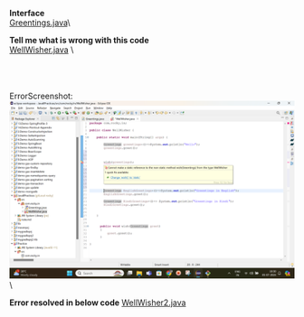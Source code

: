 **Interface**\
[Greentings.java](https://github.com/Rockycta/corejava2/blob/rocky/MyPractices/src/com/rocky/in/Greentings.java)\

**Tell me what is wrong with this code**\
[WellWisher.java](https://github.com/Rockycta/corejava2/blob/rocky/MyPractices/src/com/rocky/in/WellWisher.java)
\

\
\
\
ErrorScreenshot: 
![alt text](https://github.com/Rockycta/corejava2/blob/rocky/MyPractices/Screenshot%20(27).png)\
\

**Error resolved in below code**
[WellWisher2.java](https://github.com/Rockycta/corejava2/blob/rocky/MyPractices/src/com/rocky/in/WellWisher2.java)
